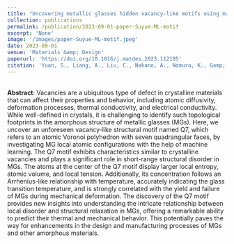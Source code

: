 ```yaml
---
title: "Uncovering metallic glasses hidden vacancy-like motifs using machine learning"
collection: publications
permalink: /publication/2023-09-01-paper-Suyue-ML-motif
excerpt: 'None'
image: '/images/paper-Suyue-ML-motif.jpeg'
date: 2023-09-01
venue: 'Materials &amp; Design'
paperurl: 'https://doi.org/10.1016/j.matdes.2023.112185'
citation: 'Yuan, S., Liang, A., Liu, C., Nakano, A., Nomura, K., &amp; Branicio, P. S. (2023). &quot;Uncovering hidden vacancy-like motifs in metallic glasses with machine learning.&quot; <i>Materials &amp; Design</i>, 233, 112185.'
---
```

<br>
<b>Abstract</b>: Vacancies are a ubiquitous type of defect in crystalline materials that can affect their properties and behavior, including atomic diffusivity, deformation processes, thermal conductivity, and electrical conductivity. While well-defined in crystals, it is challenging to identify such topological footprints in the amorphous structure of metallic glasses (MGs). Here, we uncover an unforeseen vacancy-like structural motif named Q7, which refers to an atomic Voronoi polyhedron with seven quadrangular faces, by investigating MG local atomic configurations with the help of machine learning. The Q7 motif exhibits characteristics similar to crystalline vacancies and plays a significant role in short-range structural disorder in MGs. The atoms at the center of the Q7 motif display larger local entropy, atomic volume, and local tension. Additionally, its concentration follows an Arrhenius-like relationship with temperature, accurately indicating the glass transition temperature, and is strongly correlated with the yield and failure of MGs during mechanical deformation. The discovery of the Q7 motif provides new insights into understanding the intricate relationship between local disorder and structural relaxation in MGs, offering a remarkable ability to predict their thermal and mechanical behavior. This potentially paves the way for enhancements in the design and manufacturing processes of MGs and other amorphous materials. 